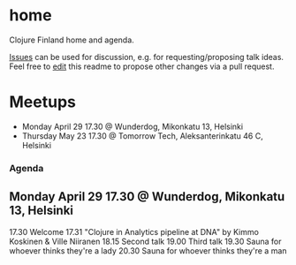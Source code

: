 # home
Clojure Finland home and agenda.

[Issues](https://github.com/clojure-finland/home/issues) can be used for discussion, e.g. for requesting/proposing talk ideas. Feel free to [edit](https://github.com/clojure-finland/home/edit/master/README.md) this readme to propose other changes via a pull request.

# Meetups

- Monday April 29 17.30 @ Wunderdog, Mikonkatu 13, Helsinki
- Thursday May 23 17.30 @ Tomorrow Tech, Aleksanterinkatu 46 C, Helsinki


### Agenda
## Monday April 29 17.30 @ Wunderdog, Mikonkatu 13, Helsinki

17.30 Welcome
17.31 "Clojure in Analytics pipeline at DNA" by Kimmo Koskinen & Ville Niiranen
18.15 Second talk
19.00 Third talk
19.30 Sauna for whoever thinks they're a lady
20.30 Sauna for whoever thinks they're a man